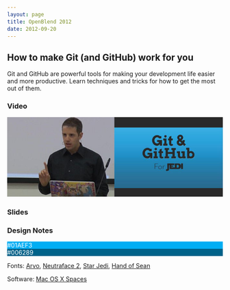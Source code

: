 ```yaml
---
layout: page
title: OpenBlend 2012
date: 2012-09-20
---
```


## How to make Git (and GitHub) work for you

Git and GitHub are powerful tools for making your development life easier and
more productive. Learn techniques and tricks for how to get the most out of
them.

### Video

[![](/talks/openblend.jpg)](http://openblend.viidea.net/straub_how_to_make_git_and_github_work/)

### Slides

<p>
<script async class="speakerdeck-embed" data-id="506f26dd240f510002007956"
        data-ratio="1.3333333333333333" src="//speakerdeck.com/assets/embed.js">
</script>
</p>

### Design Notes

<div class="color">
   <div style="background-color: #01AEF3; color: white">#01AEF3</div>
   <div style="background-color: #006289; color: white">#006289</div>
</div>

Fonts: [Arvo](http://www.google.com/webfonts/specimen/Arvo),
[Neutraface 2](http://www.houseind.com/fonts/neutraface2),
[Star Jedi](http://www.dafont.com/star-jedi.font),
[Hand of Sean](http://www.dafont.com/hand-of-sean.font)

Software: [Mac OS X Spaces](http://support.apple.com/kb/HT1624)
